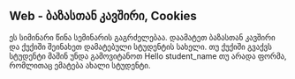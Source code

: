 ## Web - ბაზასთან კავშირი, Cookies

ეს სიმინარი წინა სემინარის გაგრძელებაა. დაამატეთ ბაზასთან კავშირი და ქუქიში შეინახეთ დამატებული სტუდენტის სახელი. თუ ქუქიში გვაქვს სტუდენტი
მაშინ უნდა გამოვიტანოთ Hello student_name თუ არადა ფორმა, რომლითაც ემატება ახალი სტუდენტი.